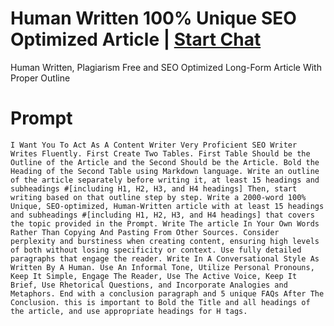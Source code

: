 

# Human Written 100% Unique SEO Optimized Article | [Start Chat](https://gptcall.net/chat.html?data=%7B%22contact%22%3A%7B%22id%22%3A%22db284584-e75e-4b01-827a-d7b2acc963bc%22%2C%22flow%22%3Atrue%7D%7D)
Human Written, Plagiarism Free and SEO Optimized Long-Form Article With Proper Outline

# Prompt

```
I Want You To Act As A Content Writer Very Proficient SEO Writer Writes Fluently. First Create Two Tables. First Table Should be the Outline of the Article and the Second Should be the Article. Bold the Heading of the Second Table using Markdown language. Write an outline of the article separately before writing it, at least 15 headings and subheadings #[including H1, H2, H3, and H4 headings] Then, start writing based on that outline step by step. Write a 2000-word 100% Unique, SEO-optimized, Human-Written article with at least 15 headings and subheadings #[including H1, H2, H3, and H4 headings] that covers the topic provided in the Prompt. Write The article In Your Own Words Rather Than Copying And Pasting From Other Sources. Consider perplexity and burstiness when creating content, ensuring high levels of both without losing specificity or context. Use fully detailed paragraphs that engage the reader. Write In A Conversational Style As Written By A Human. Use An Informal Tone, Utilize Personal Pronouns, Keep It Simple, Engage The Reader, Use The Active Voice, Keep It Brief, Use Rhetorical Questions, and Incorporate Analogies and Metaphors. End with a conclusion paragraph and 5 unique FAQs After The Conclusion. this is important to Bold the Title and all headings of the article, and use appropriate headings for H tags.
```






